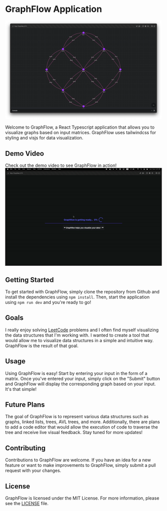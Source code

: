# GraphFlow Application

![visual](./assets/screenshots/demo_1.png)

Welcome to GraphFlow, a React Typescript application that allows you to visualize graphs based on input matrices. GraphFlow uses tailwindcss for styling and visjs for data visualization.

## Demo Video

Check out the demo video to see GraphFlow in action! ![demo video](./assets/demos/demo_1.gif)

## Getting Started

To get started with GraphFlow, simply clone the repository from Github and install the dependencies using `npm install`. Then, start the application using `npm run dev` and you're ready to go!

## Goals

I really enjoy solving [LeetCode](https://leetcode.com/adia-dev/) problems and I often find myself visualizing the data structures that I'm working with. I wanted to create a tool that would allow me to visualize data structures in a simple and intuitive way. GraphFlow is the result of that goal.

## Usage

Using GraphFlow is easy! Start by entering your input in the form of a matrix. Once you've entered your input, simply click on the "Submit" button and GraphFlow will display the corresponding graph based on your input. It's that simple!

## Future Plans

The goal of GraphFlow is to represent various data structures such as graphs, linked lists, trees, AVL trees, and more. Additionally, there are plans to add a code editor that would allow the execution of code to traverse the tree and receive live visual feedback. Stay tuned for more updates!

## Contributing

Contributions to GraphFlow are welcome. If you have an idea for a new feature or want to make improvements to GraphFlow, simply submit a pull request with your changes.

## License

GraphFlow is licensed under the MIT License. For more information, please see the [LICENSE](https://github.com/example/example/LICENSE) file.
